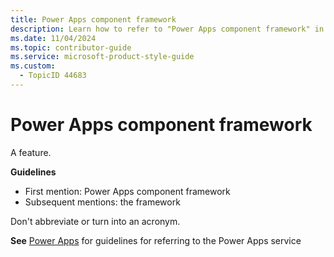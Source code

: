 ```yaml
---
title: Power Apps component framework
description: Learn how to refer to "Power Apps component framework" in your content.
ms.date: 11/04/2024
ms.topic: contributor-guide
ms.service: microsoft-product-style-guide
ms.custom:
  - TopicID 44683
---
```



# Power Apps component framework

A feature.

**Guidelines**

- First mention: Power Apps component framework
- Subsequent mentions: the framework

Don't abbreviate or turn into an acronym.

**See** [Power Apps](~\a_z_names_terms\p\power-apps.md) for guidelines for referring to the Power Apps service

